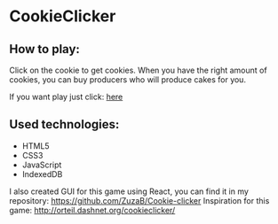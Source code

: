 # CookieClicker

## How to play:


Click on the cookie to get cookies. When you have the right amount of cookies, you can buy producers who will produce cakes for you.

If you want play just click: [here](https://zuzab.github.io/CookieClicker/)

## Used technologies: 

* HTML5
* CSS3
* JavaScript
* IndexedDB

I also created GUI for this game using React, you can find it in my repository: https://github.com/ZuzaB/Cookie-clicker
Inspiration for this game: http://orteil.dashnet.org/cookieclicker/
